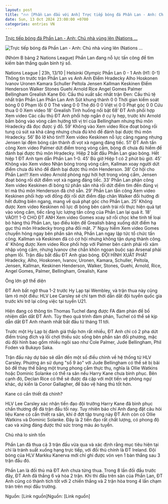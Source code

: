 ```yaml
---
layout: post
title: "🔥🔥 [Phần Lan đấu với Anh] Trực tiếp bóng đá Phần Lan - Anh: Chủ nhà vùng lên (Nations ..."
date: Sun, 13 Oct 2024 23:00:00 +0700
categories: entries VN
---
```

[Trực tiếp bóng đá Phần Lan - Anh: Chủ nhà vùng lên (Nations ...](https://www.24h.com.vn/bong-da/truc-tiep-bong-da-phan-lan-anh-go-gac-the-dien-nations-league-c48a1610406.html)

![Trực tiếp bóng đá Phần Lan - Anh: Chủ nhà vùng lên (Nations ...](https://icdn.24h.com.vn/upload/4-2024/images/2024-10-13/2-1200-1728836193-601-width1200height628-watermark.jpg)

(Nhóm B bảng 2 Nations League) Phần Lan đang nỗ lực tấn công để tìm kiếm bàn thắng quân bình tỷ số.

Nations League | 23h, 13/10 | Helsinki Olympic Phần Lan 0 - 1 Anh (H1: 0-1) Thông tin trước trận Phần Lan vs Anh Anh Điểm Hradecky Alho Hoskonen Ivanov Uronen Kamara Schuller Peltola Jensen Kallman Keskinen Điểm Henderson Walker Stones Guehi Arnold Rice Angel Gomes Palmer Bellingham Grealish Kane Đỏ: Cầu thủ xuất sắc nhất trận Đen: Cầu thủ tệ nhất trận Phần Lan Phần Lan Anh Sút khung thành 0 0 Thời gian kiểm soát bóng 0 0 Phạm lỗi 0 0 Thẻ vàng 0 0 Thẻ đỏ 0 0 Việt vị 0 0 Phạt góc 0 0 Cứu thua 0 0 Xem video 18' Grealish Tình huống nổi bật 68’ ĐT Anh phối hợp Xem video Các cầu thủ ĐT Anh phối hợp ngắn ở cự ly hẹp, trước khi Arnold bấm bóng vào vòng cấm hướng tới vị trí của Bellingham nhưng thủ môn Hradecky đã đọc được ý đồ. 59’ Không vào Xem video Rice đoạt bóng rồi tung cú sút xa khá căng nhưng chưa đủ khó để đánh bại được thủ môn Hradecky. 56’ Bỏ lỡ khó tin!!! Xem video Keskinen nỗ lực căng ngang nhưng Jensen lại đệm bóng cận thành đi vọt xà ngang đáng tiếc. 51’ ĐT Anh tấn công Xem video Palmer dứt điểm trong vòng cấm, bóng đi chưa đủ hiểm để đánh bại được thủ môn Hradecky. Hiệp 2 bắt đầu Phần Lan giao bóng. Hết hiệp 1 ĐT Anh tạm dẫn Phần Lan 1-0. 45’ Bù giờ Hiệp 1 có 2 phút bù giờ. 45’ Không vào Xem video Nhận bóng trong vòng cấm, Kallman xoay người dứt điểm chưa đủ khó để đánh bại được thủ môn Henderson. 38’ Cơ hội cho Phần Lan!!! Xem video Arnold phòng ngự hời hợt trong vòng cấm, Jensen đoạt bóng rồi dứt điểm vọt xà ngang đáng tiếc. 33’ Phần Lan phản công Xem video Keskinen đi bóng từ phần sân nhà rồi dứt điểm tìm đến đúng vị trí mà thủ môn Henderson đã chờ sẵn. 29’ Phần Lan tấn công Xem video Keskinen phối hợp với đồng đội rồi dứt điểm đập chân Walker đổi hướng đi hết đường biên ngang, mang về quả phạt góc cho Phần Lan. 25’ Không được Xem video Keskinen nỗ lực đi bóng bên cánh trái rồi thực hiện quả tạt vào vòng cấm, tiếc rằng lực lượng tấn công của Phần Lan lại quá ít. 18’ VÀO!!! 1-0 CHO ĐT ANH Xem video Gomes xoay sở rồi chọc khe tinh tế loại bỏ hàng thủ Phần Lan, tạo điều kiện để Grealish băng xuống dứt điểm hạ gục thủ môn Hradecky trong pha đối mặt. 7’ Nguy hiểm Xem video Gomes chuyền hỏng ngay bên phần sân nhà, Phần Lan ngay lập tức tổ chức tấn công. Kallman và Keskinen đã có cơ hội nhưng không tận dụng thành công. 4’ Không được Xem video Rice phối hợp với Palmer bên cánh phải rồi xâm nhập vòng cấm, nhưng Ivanov che chắn khôn ngoan buộc sao Arsenal phải phạm lỗi. Trận đấu bắt đầu ĐT Anh giao bóng. ĐỘI HÌNH XUẤT PHÁT Hradecky, Alho, Hoskonen, Ivanov, Uronen, Kamara, Schuller, Peltola, Jensen, Kallman, Keskinen Henderson, Walker, Stones, Guehi, Arnold, Rice, Angel Gomes, Palmer, Bellingham, Grealish, Kane

Ông lớn gỡ thể diện

ĐT Anh bất ngờ thua 1-2 trước Hy Lạp tại Wembley, và trận thua này cũng làm rõ một điều: HLV Lee Carsley sẽ chỉ tạm thời dẫn dắt đội tuyển quốc gia trước khi trở lại công việc tại tuyển U21.

Hiện đang có thông tin Thomas Tuchel đang được FA đàm phán để bổ nhiệm dẫn dắt ĐT Anh. Tùy theo quá trình đàm phán, Tuchel có thể sẽ kịp dẫn dắt ĐT Anh nhanh nhất bắt đầu từ tháng 11 tới.

Trước một Hy Lạp bị đánh giá thấp hơn rất nhiều, ĐT Anh chỉ có 2 pha dứt điểm trúng đích và lối chơi thiếu sức sống bên phần sân đối phương, mặc dù đội hình bao gồm nhiều ngôi sao như Cole Palmer, Jude Bellingham, Phil Foden và Bukayo Saka.

Trận đấu này dự báo sẽ dẫn đến một số điều chỉnh về hệ thống từ HLV Carsley. Phương án sử dụng "số 9 ảo" với Jude Bellingham có thể sẽ bị bãi bỏ để thay thế bằng một trung phong cắm thực thụ, nghĩa là Ollie Watkins hoặc Dominic Solanke có thể ra sân nếu Harry Kane chưa bình phục. Bên cạnh đó, Declan Rice có thể sẽ được đá cặp với một tiền vệ phòng ngự khác, dự kiến là Conor Gallagher, để bảo vệ hàng thủ tốt hơn.

Kane có cần thiết đá chính?

HLV Lee Carsley xác nhận tiền đạo đội trưởng Harry Kane đã bình phục chấn thương để đá trận đấu tối nay. Tuy nhiên báo chí Anh đang đặt câu hỏi liệu Kane có cần thiết ra sân, khi ở đợt tập trung này ĐT Anh còn có Ollie Watkins và Dominic Solanke. Đây là 2 tiền đạo rất chất lượng, có phong độ cao và xứng đáng được thử sức trong màu áo tuyển.

Chủ nhà lo sinh tồn

Phần Lan đã thua cả 3 trận đấu vừa qua và xác định rằng mục tiêu hiện tại chỉ là tránh suất xuống hạng trực tiếp, với đối thủ chính là ĐT Ireland. Đội bóng của HLV Markku Kanerva mới chỉ ghi được vỏn vẹn 1 bàn thắng sau 3 trận đấu đó.

Phần Lan là đối thủ mà ĐT Anh chưa từng thua. Trong 8 lần đối đầu trước đây, ĐT Anh đã thắng 6 và hòa 2 trận. Khi thi đấu trên sân của Phần Lan, ĐT Anh cũng có thành tích tốt với 2 chiến thắng và 2 trận hòa trong 4 lần chạm trán trên mọi đấu trường.

Nguồn: [Link nguồn]Nguồn: [Link nguồn]

